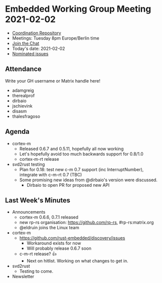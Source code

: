 # Embedded Working Group Meeting 2021-02-02

* [Coordination Repository]
* Meetings: Tuesday 8pm Europe/Berlin time
* [Join the Chat]
* Today's date: 2021-02-02
* [Nominated issues](https://github.com/search?q=org%3Arust-embedded+label%3Anominated+is%3Aopen&type=Issues)

[Coordination Repository]: https://github.com/rust-embedded/wg
[Join the Chat]: https://riot.im/app/#/room/#rust-embedded:matrix.org

## Attendance

Write your GH username or Matrix handle here!

* adamgreig
* therealprof
* dirbaio
* jschievink
* disasm
* thalesfragoso

## Agenda

* cortex-m
    * Released 0.6.7 and 0.5.11, hopefully all now working
    * Let's hopefully avoid too much backwards support for 0.8/1.0
    * cortex-m-rt release
* svd2rust testing
    * Plan for 0.18: test new c-m 0.7 support (inc InterruptNumber), integrate with c-m-rt 0.7 (TBC)
    * Some promising new ideas from @dirbaio's version were discussed.
        * Dirbaio to open PR for proposed new API

## Last Week's Minutes

* Announcements
    * cortex-m 0.6.6, 0.7.1 released
    * new rp-rs organisation: https://github.com/rp-rs, #rp-rs:matrix.org
    * @eldruin joins the Linux team
* cortex-m
    * https://github.com/rust-embedded/discovery/issues
        * Workaround exists for now
        * Will probably release 0.6.7 soon
    * c-m-rt release? :+1:
        * Next on hitlist. Working on what changes to get in.
* svd2rust
    * Testing to come.
* Newsletter
